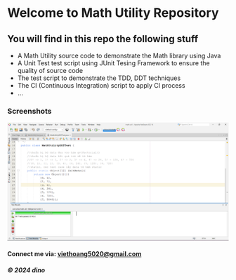 # Welcome to Math Utility Repository
## You will find in this repo the following stuff
* A Math Utility source code to demonstrate the Math library using Java
* A Unit Test test script using JUnit Tesing Framework to ensure the quality of source code
* The test script to demonstrate the TDD, DDT techniques
* The CI (Continuous Integration) script to apply CI process
* ...
### Screenshots
![Source code and Unit Test](\screenshots\TestJunit.png)
#### Connect me via: viethoang5020@gmail.com
##### &#169; 2024 dino